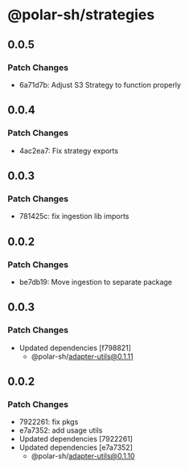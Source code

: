 # @polar-sh/strategies

## 0.0.5

### Patch Changes

- 6a71d7b: Adjust S3 Strategy to function properly

## 0.0.4

### Patch Changes

- 4ac2ea7: Fix strategy exports

## 0.0.3

### Patch Changes

- 781425c: fix ingestion lib imports

## 0.0.2

### Patch Changes

- be7db19: Move ingestion to separate package

## 0.0.3

### Patch Changes

- Updated dependencies [f798821]
  - @polar-sh/adapter-utils@0.1.11

## 0.0.2

### Patch Changes

- 7922261: fix pkgs
- e7a7352: add usage utils
- Updated dependencies [7922261]
- Updated dependencies [e7a7352]
  - @polar-sh/adapter-utils@0.1.10
